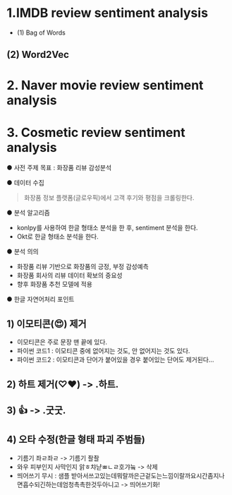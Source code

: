 
# 1.IMDB review sentiment analysis
  * (1) Bag of Words
## (2) Word2Vec

# 2. Naver movie review sentiment analysis

# 3. Cosmetic review sentiment analysis

● 사전 주제 목표 : 화장품 리뷰 감성분석

● 데이터 수집
  > 화장품 정보 플랫폼(글로우픽)에서 고객 후기와 평점을 크롤링한다.

● 분석 알고리즘
  - konlpy를 사용하여 한글 형태소 분석을 한 후, sentiment 분석을 한다.
  - Okt로 한글 형태소 분석을 한다.

● 분석 의의
- 화장품 리뷰 기반으로 화장품의 긍정, 부정 감성예측
- 화장품 회사의 리뷰 데이터 확보의 중요성
- 향후 화장품 추천 모델에 적용

● 한글 자연어처리 포인트

## 1) 이모티콘(😍) 제거
  - 이모티콘은 주로 문장 맨 끝에 있다.
  - 파이썬 코드1 : 이모티콘 중에 없어지는 것도, 안 없어지는 것도 있다.
  - 파이썬 코드2 : 이모티콘과 단어가 붙어있을 경우 붙어있는 단어도 제거된다…
## 2) 하트 제거(♡♥)   ->   .하트.
## 3) 👍 ->   .굿굿.
## 4) 오타 수정(한글 형태 파괴 주범들)
  - 기름기 좌ㄹ좌ㄹ -> 기름기 좔좔
  - 와우 피부인지 사막인지 앍ㅎ챠냗ㅃㄴㄹ호갸늌 -> 삭제
  - 띄어쓰기 무시 : 샘플 받아서쓰고있는데뭐랄까은근겉도는느낌이랄까요시간좀지나면흡수되긴하는데엄청촉촉한것두아니고  -> 띄어쓰기화!

